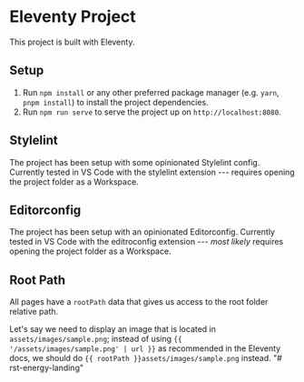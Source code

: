 # Eleventy Project

This project is built with Eleventy.

## Setup

1. Run `npm install` or any other preferred package manager (e.g. `yarn`, `pnpm install`) to install the project dependencies.
2. Run `npm run serve` to serve the project up on `http://localhost:8080`.

## Stylelint

The project has been setup with some opinionated Stylelint config. Currently tested in VS Code with the stylelint extension --- requires opening the project folder as a Workspace.

## Editorconfig

The project has been setup with an opinionated Editorconfig. Currently tested in VS Code with the editroconfig extension --- _most likely_ requires opening the project folder as a Workspace.

## Root Path

All pages have a `rootPath` data that gives us access to the root folder relative path.

Let's say we need to display an image that is located in `assets/images/sample.png`; instead of using `{{ '/assets/images/sample.png' | url }}` as recommended in the Eleventy docs, we should do `{{ rootPath }}assets/images/sample.png` instead.
"# rst-energy-landing" 
